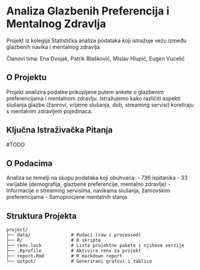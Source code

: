 # Analiza Glazbenih Preferencija i Mentalnog Zdravlja

Projekt iz kolegija Statistička analiza podataka koji istražuje vezu između glazbenih navika i mentalnog zdravlja.

Članovi tima: Ena Dvojak, Patrik Blašković, Mislav Hlupić, Eugen Vucelić

## O Projektu

Projekt analizira podatke prikupljene putem ankete o glazbenim preferencijama i mentalnom zdravlju. Istražujemo kako različiti aspekti slušanja glazbe (žanrovi, vrijeme slušanja, dob, streaming servisi) koreliraju s mentalnim zdravljem pojedinaca.

## Ključna Istraživačka Pitanja

#TODO

## O Podacima

Analiza se temelji na skupu podataka koji obuhvaća: - 736 ispitanika - 33 varijable (demografija, glazbene preferencije, mentalno zdravlje) - Informacije o streaming servisima, navikama slušanja, žanrovskim preferencijama - Samoprocjene mentalnih stanja

## Struktura Projekta

``` text
project/
├── data/               # Podaci (raw i processed)
├── R/                  # R skripte
├── renv.lock           # Lista projektne pakete i njihove verzije
├── .Rprofile           # Aktivira renv za projekt 
├── report.Rmd          # R markdown report
└── output/             # Generirani grafovi i tablice
```
